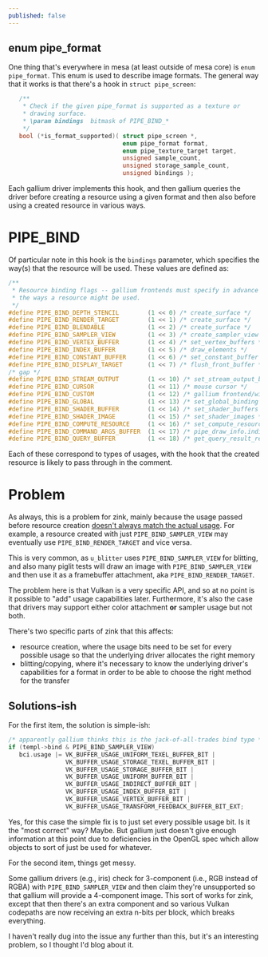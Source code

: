 ```yaml
---
published: false
---
```

## enum pipe_format
One thing that's everywhere in mesa (at least outside of mesa core) is `enum pipe_format`. This enum is used to describe image formats. The general way that it works is that there's a hook in `struct pipe_screen`:
```c
   /**
    * Check if the given pipe_format is supported as a texture or
    * drawing surface.
    * \param bindings  bitmask of PIPE_BIND_*
    */
   bool (*is_format_supported)( struct pipe_screen *,
                                enum pipe_format format,
                                enum pipe_texture_target target,
                                unsigned sample_count,
                                unsigned storage_sample_count,
                                unsigned bindings );
```
Each gallium driver implements this hook, and then gallium queries the driver before creating a resource using a given format and then also before using a created resource in various ways.

# PIPE_BIND
Of particular note in this hook is the `bindings` parameter, which specifies the way(s) that the resource will be used. These values are defined as:
```c
/**
 * Resource binding flags -- gallium frontends must specify in advance all
 * the ways a resource might be used.
 */
#define PIPE_BIND_DEPTH_STENCIL        (1 << 0) /* create_surface */
#define PIPE_BIND_RENDER_TARGET        (1 << 1) /* create_surface */
#define PIPE_BIND_BLENDABLE            (1 << 2) /* create_surface */
#define PIPE_BIND_SAMPLER_VIEW         (1 << 3) /* create_sampler_view */
#define PIPE_BIND_VERTEX_BUFFER        (1 << 4) /* set_vertex_buffers */
#define PIPE_BIND_INDEX_BUFFER         (1 << 5) /* draw_elements */
#define PIPE_BIND_CONSTANT_BUFFER      (1 << 6) /* set_constant_buffer */
#define PIPE_BIND_DISPLAY_TARGET       (1 << 7) /* flush_front_buffer */
/* gap */
#define PIPE_BIND_STREAM_OUTPUT        (1 << 10) /* set_stream_output_buffers */
#define PIPE_BIND_CURSOR               (1 << 11) /* mouse cursor */
#define PIPE_BIND_CUSTOM               (1 << 12) /* gallium frontend/winsys usages */
#define PIPE_BIND_GLOBAL               (1 << 13) /* set_global_binding */
#define PIPE_BIND_SHADER_BUFFER        (1 << 14) /* set_shader_buffers */
#define PIPE_BIND_SHADER_IMAGE         (1 << 15) /* set_shader_images */
#define PIPE_BIND_COMPUTE_RESOURCE     (1 << 16) /* set_compute_resources */
#define PIPE_BIND_COMMAND_ARGS_BUFFER  (1 << 17) /* pipe_draw_info.indirect */
#define PIPE_BIND_QUERY_BUFFER         (1 << 18) /* get_query_result_resource */
```
Each of these correspond to types of usages, with the hook that the created resource is likely to pass through in the comment.

# Problem
As always, this is a problem for zink, mainly because the usage passed before resource creation [doesn't always match the actual usage](https://gitlab.freedesktop.org/mesa/mesa/-/issues/3404). For example, a resource created with just `PIPE_BIND_SAMPLER_VIEW` may eventually use `PIPE_BIND_RENDER_TARGET` and vice versa.

This is very common, as `u_blitter` uses `PIPE_BIND_SAMPLER_VIEW` for blitting, and also many piglit tests will draw an image with `PIPE_BIND_SAMPLER_VIEW` and then use it as a framebuffer attachment, aka `PIPE_BIND_RENDER_TARGET`.

The problem here is that Vulkan is a very specific API, and so at no point is it possible to "add" usage capabilities later. Furthermore, it's also the case that drivers may support either color attachment **or** sampler usage but not both.

There's two specific parts of zink that this affects:
* resource creation, where the usage bits need to be set for every possible usage so that the underlying driver allocates the right memory
* blitting/copying, where it's necessary to know the underlying driver's capabilities for a format in order to be able to choose the right method for the transfer

## Solutions-ish
For the first item, the solution is simple-ish:
```c
/* apparently gallium thinks this is the jack-of-all-trades bind type */
if (templ->bind & PIPE_BIND_SAMPLER_VIEW)
   bci.usage |= VK_BUFFER_USAGE_UNIFORM_TEXEL_BUFFER_BIT |
                VK_BUFFER_USAGE_STORAGE_TEXEL_BUFFER_BIT |
                VK_BUFFER_USAGE_STORAGE_BUFFER_BIT |
                VK_BUFFER_USAGE_UNIFORM_BUFFER_BIT |
                VK_BUFFER_USAGE_INDIRECT_BUFFER_BIT |
                VK_BUFFER_USAGE_INDEX_BUFFER_BIT |
                VK_BUFFER_USAGE_VERTEX_BUFFER_BIT |
                VK_BUFFER_USAGE_TRANSFORM_FEEDBACK_BUFFER_BIT_EXT;
```
Yes, for this case the simple fix is to just set every possible usage bit. Is it the "most correct" way? Maybe. But gallium just doesn't give enough information at this point due to deficiencies in the OpenGL spec which allow objects to sort of just be used for whatever.

For the second item, things get messy.

Some gallium drivers (e.g., iris) check for 3-component (i.e., RGB instead of RGBA) with `PIPE_BIND_SAMPLER_VIEW` and then claim they're unsupported so that gallium will provide a 4-component image. This sort of works for zink, except that then there's an extra component and so various Vulkan codepaths are now receiving an extra n-bits per block, which breaks everything.

I haven't really dug into the issue any further than this, but it's an interesting problem, so I thought I'd blog about it.